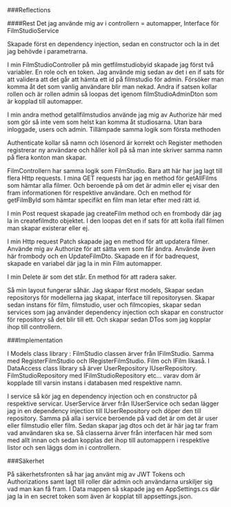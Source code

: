 
###Reflections

####Rest
Det jag använde mig av i controllern = automapper, Interface för FilmStudioService

Skapade först en dependency injection, sedan en constructor och la in det jag behövde i parametrarna.

I min FilmStudioController på min getfilmstudiobyid skapade jag först två variabler. En role och en token. Jag använde mig sedan av det i en if sats för att validera att det går att hämta ett id på filmstudio för admin. Försöker man komma åt det som vanlig användare blir man nekad.
Andra if satsen kollar rollen och är rollen admin så loopas det igenom filmStudioAdminDton som är kopplad till automapper.

I min andra method getallfilmstudios använde jag mig av Authorize här med som gör så inte vem som helst kan komma åt studiosarna. Utan bara inloggade, users och admin.
Tillämpade samma logik som första methoden

Authenticate kollar så namn och lösenord är korrekt och Register methoden registrerar ny användare och håller koll på så man inte skriver samma namn på flera konton man skapar.

FilmControllern har samma logik som FilmStudio. Bara att här har jag lagt till flera Http requests. I mina GET requests har jag en method för getAllFilms som hämtar alla filmer. Och beroende på om det är admin eller ej visar den fram informationen för respektive användare. Och en method för getFilmById som hämtar specifikt en film man letar efter med rätt id.

I min Post request skapade jag createFilm method och en frombody där jag la in createfilmdto objektet. I den loopas det en if sats för att kolla ifall filmen man skapar existerar eller ej. 

I min Http request Patch skapade jag en method för att updatera filmer. Använde mig av Authorize för att sätta vem som får ändra. Använde även här frombody och en UpdateFilmDto.
Skapade en if för badrequest, skapade en variabel där jag la in min Film automapper.

I min Delete är som det står. En method för att radera saker. 

Så min layout fungerar såhär. Jag skapar först models, Skapar sedan repositorys för modellerna jag skapat, interface till repositorysen. Skapar sedan instans för film, filmstudio, user och filmcopies, skapar sedan services som jag använder dependency injection och skapar en constructor för repository så det blir till ett. Och skapar sedan DTos som jag kopplar ihop till controllern. 

###Implementation

I Models class library : FilmStudio classen ärver från IFilmStudio. Samma med RegisterFilmStudio och IRegisterFilmStudio. Film och IFilm likaså. 
I DataAccess class library så ärver UserRepository IUserRepository. FilmStudioRepository med IFilmStudioRepository etc... varav dom är kopplade till varsin instans i databasen med respektive namn. 

I service så kör jag en dependency injection och en constructor på respektive servicar. UserService ärver från IUserService och sedan lägger jag in en dependency injection till IUserRepository och döper den till repository. Samma på alla i service beroende på vad det är om det är user eller filmstudio eller film. Sedan skapar jag dtos och det är här jag tar fram vad användaren ska se. Så classerna ärver från interfacen här med som med allt innan och sedan kopplas det ihop till automappern i respektive listor och sen läggs dom in i controllern. 

###Säkerhet

På säkerhetsfronten så har jag använt mig av JWT Tokens och Authorizations samt lagt till roller där admin och användarna urskiljer sig vad man kan få fram. I Data mappen så skapade jag en AppSettings.cs där jag la in en secret token som även är kopplat till appsettings.json.



